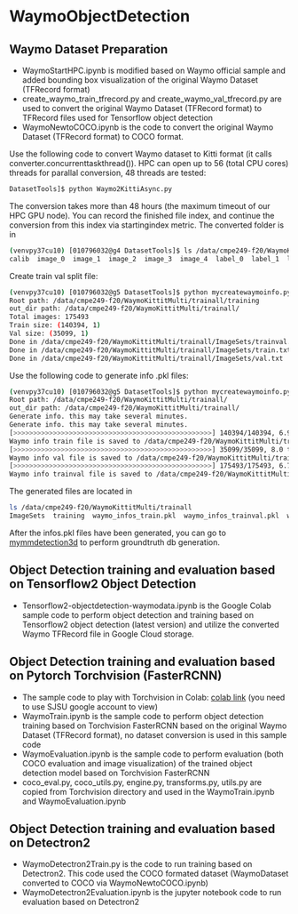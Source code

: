 # WaymoObjectDetection

## Waymo Dataset Preparation
* WaymoStartHPC.ipynb is modified based on Waymo official sample and added bounding box visualization of the original Waymo Dataset (TFRecord format)
* create_waymo_train_tfrecord.py and create_waymo_val_tfrecord.py are used to convert the original Waymo Dataset (TFRecord format) to TFRecord files used for Tensorflow object detection
* WaymoNewtoCOCO.ipynb is the code to convert the original Waymo Dataset (TFRecord format) to COCO format.

Use the following code to convert Waymo dataset to Kitti format (it calls converter.concurrenttaskthread()). HPC can open up to 56 (total CPU cores) threads for parallal conversion, 48 threads are tested:
```bash
DatasetTools]$ python Waymo2KittiAsync.py
```
The conversion takes more than 48 hours (the maximum timeout of our HPC GPU node). You can record the finished file index, and continue the conversion from this index via startingindex metric. The converted folder is in 
```bash
(venvpy37cu10) [010796032@g4 DatasetTools]$ ls /data/cmpe249-f20/WaymoKittiAsync/training/
calib  image_0  image_1  image_2  image_3  image_4  label_0  label_1  label_2  label_3  label_4  label_all  pose  velodyne
```

Create train val split file:
```bash
(venvpy37cu10) [010796032@g5 DatasetTools]$ python mycreatewaymoinfo.py --createsplitfile_only
Root path: /data/cmpe249-f20/WaymoKittitMulti/trainall/training
out_dir path: /data/cmpe249-f20/WaymoKittitMulti/trainall/
Total images: 175493
Train size: (140394, 1)
Val size: (35099, 1)
Done in /data/cmpe249-f20/WaymoKittitMulti/trainall/ImageSets/trainval.txt
Done in /data/cmpe249-f20/WaymoKittitMulti/trainall/ImageSets/train.txt
Done in /data/cmpe249-f20/WaymoKittitMulti/trainall/ImageSets/val.txt
```

Use the following code to generate info .pkl files: 
```bash
(venvpy37cu10) [010796032@g5 DatasetTools]$ python mycreatewaymoinfo.py --createinfo_only
Root path: /data/cmpe249-f20/WaymoKittitMulti/trainall/
out_dir path: /data/cmpe249-f20/WaymoKittitMulti/trainall/
Generate info. this may take several minutes.
Generate info. this may take several minutes.
[>>>>>>>>>>>>>>>>>>>>>>>>>>>>>>>>>>>>>>>>>>>>>>>>>>] 140394/140394, 6.9 task/s, elapsed: 20461s, ETA:     0s
Waymo info train file is saved to /data/cmpe249-f20/WaymoKittitMulti/trainall/waymo_infos_train.pkl
[>>>>>>>>>>>>>>>>>>>>>>>>>>>>>>>>>>>>>>>>>>>>>>>>>>] 35099/35099, 8.0 task/s, elapsed: 4376s, ETA:     0s
Waymo info val file is saved to /data/cmpe249-f20/WaymoKittitMulti/trainall/waymo_infos_val.pkl
[>>>>>>>>>>>>>>>>>>>>>>>>>>>>>>>>>>>>>>>>>>>>>>>>>>] 175493/175493, 6.7 task/s, elapsed: 26166s, ETA:     0s
Waymo info trainval file is saved to /data/cmpe249-f20/WaymoKittitMulti/trainall/waymo_infos_trainval.pkl
```
The generated files are located in
```bash
ls /data/cmpe249-f20/WaymoKittitMulti/trainall
ImageSets  training  waymo_infos_train.pkl  waymo_infos_trainval.pkl  waymo_infos_val.pkl
```

After the infos.pkl files have been generated, you can go to [mymmdetection3d](https://github.com/lkk688/mymmdetection3d) to perform groundtruth db generation.

## Object Detection training and evaluation based on Tensorflow2 Object Detection
* Tensorflow2-objectdetection-waymodata.ipynb is the Google Colab sample code to perform object detection and training based on Tensorflow2 object detection (latest version) and utilize the converted Waymo TFRecord file in Google Cloud storage.

## Object Detection training and evaluation based on Pytorch Torchvision (FasterRCNN)
* The sample code to play with Torchvision in Colab: [colab link](https://colab.research.google.com/drive/1DKZUL5ylKjiKtfOCGpirjRA3j8rIOs9M?usp=sharing) (you need to use SJSU google account to view)
* WaymoTrain.ipynb is the sample code to perform object detection training based on Torchvision FasterRCNN based on the original Waymo Dataset (TFRecord format), no dataset conversion is used in this sample code
* WaymoEvaluation.ipynb is the sample code to perform evaluation (both COCO evaluation and image visualization) of the trained object detection model based on Torchvision FasterRCNN
* coco_eval.py, coco_utils.py, engine.py, transforms.py, utils.py are copied from Torchvision directory and used in the WaymoTrain.ipynb and WaymoEvaluation.ipynb

## Object Detection training and evaluation based on Detectron2
* WaymoDetectron2Train.py is the code to run training based on Detectron2. This code used the COCO formated dataset (WaymoDataset converted to COCO via WaymoNewtoCOCO.ipynb)
* WaymoDetectron2Evaluation.ipynb is the jupyter notebook code to run evaluation based on Detectron2

 
